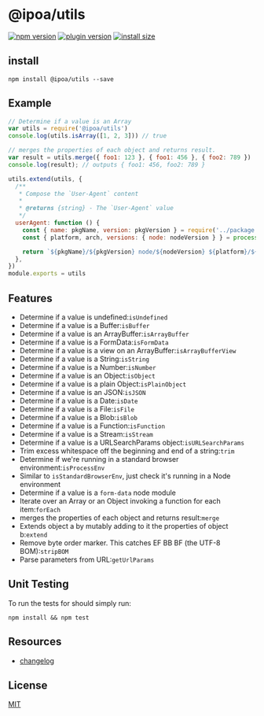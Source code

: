 # @ipoa/utils

[![npm version](https://img.shields.io/npm/v/@ipoa/utils.svg?style=flat-square)](https://www.npmjs.org/package/@ipoa/utils)
[![plugin version](https://shields.io/badge/@ipoa/utils-v0.0.6-blue)](https://www.npmjs.org/package/@ipoa/utils)
[![install size](https://packagephobia.com/badge?p=@ipoa/utils)](https://packagephobia.com/result?p=@ipoa/utils)

## install

```shell
npm install @ipoa/utils --save
```

## Example

```javascript
// Determine if a value is an Array
var utils = require('@ipoa/utils')
console.log(utils.isArray([1, 2, 3])) // true

// merges the properties of each object and returns result. 
var result = utils.merge({ foo1: 123 }, { foo1: 456 }, { foo2: 789 })
console.log(result); // outputs { foo1: 456, foo2: 789 }

utils.extend(utils, {
  /**
   * Compose the `User-Agent` content
   *
   * @returns {string} - The `User-Agent` value
   */
  userAgent: function () {
    const { name: pkgName, version: pkgVersion } = require('../package.json')
    const { platform, arch, versions: { node: nodeVersion } } = process

    return `${pkgName}/${pkgVersion} node/${nodeVersion} ${platform}/${arch}`
  },
})
module.exports = utils
```

## Features

- Determine if a value is undefined:`isUndefined`
- Determine if a value is a Buffer:`isBuffer`
- Determine if a value is an ArrayBuffer:`isArrayBuffer`
- Determine if a value is a FormData:`isFormData`
- Determine if a value is a view on an ArrayBuffer:`isArrayBufferView`
- Determine if a value is a String:`isString`
- Determine if a value is a Number:`isNumber`
- Determine if a value is an Object:`isObject`
- Determine if a value is a plain Object:`isPlainObject`
- Determine if a value is an JSON:`isJSON`
- Determine if a value is a Date:`isDate`
- Determine if a value is a File:`isFile`
- Determine if a value is a Blob:`isBlob`
- Determine if a value is a Function:`isFunction`
- Determine if a value is a Stream:`isStream`
- Determine if a value is a URLSearchParams object:`isURLSearchParams`
- Trim excess whitespace off the beginning and end of a string:`trim`
- Determine if we're running in a standard browser environment:`isProcessEnv`
- Similar to `isStandardBrowserEnv`, just check it's running in a Node environment
- Determine if a value is a `form-data` node module
- Iterate over an Array or an Object invoking a function for each item:`forEach`
- merges the properties of each object and returns result:`merge`
- Extends object a by mutably adding to it the properties of object b:`extend`
- Remove byte order marker. This catches EF BB BF (the UTF-8 BOM):`stripBOM`
- Parse parameters from URL:`getUrlParams`

## Unit Testing

To run the tests for should simply run:

```shell
npm install && npm test
```

## Resources

- [changelog](./README.md)

## License

[MIT](./LICENSE)

